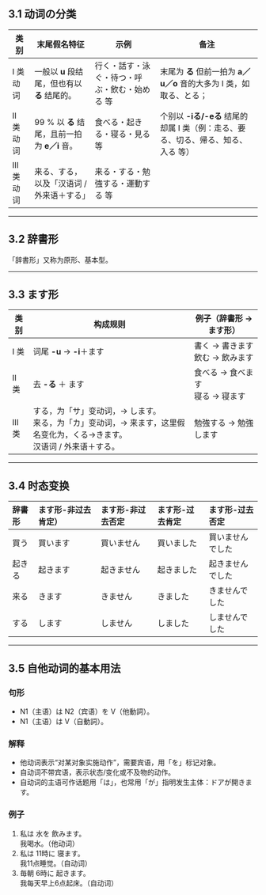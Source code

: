 ## 3.1 动词の分类  

| 类别       | 末尾假名特征                                  | 示例                                          | 备注                                                                              |
| ---------- | --------------------------------------------- | --------------------------------------------- | --------------------------------------------------------------------------------- |
| I 类动词   | 一般以 **u** 段结尾，但也有以 **る** 结尾的。 | 行く・話す・泳ぐ・待つ・呼ぶ・飲む・始める 等 | 末尾为 **る** 但前一拍为 **a／u／o** 音的大多为 I 类，如 取る、とる；             |
| II 类动词  | 99 % 以 **る** 结尾，且前一拍为 **e／i** 音。 | 食べる・起きる・寝る・見る 等                 | 个别以 **-iる/-eる** 结尾的却属 I 类（例：走る、要る、切る、帰る、知る、入る 等） |
| III 类动词 | 来る、する，以及「汉语词 / 外来语＋する」     | 来る・する・勉強する・運動する 等             |                                                                                   |

---

## 3.2 辞書形

「辞書形」又称为原形、基本型。

---  

## 3.3 ます形

| 类别   | 构成规则                                                                                                                     | 例子（辞書形 → ます形）            |
| ------ | ---------------------------------------------------------------------------------------------------------------------------- | ---------------------------------- |
| I 类   | 词尾 **-u** → **-i**＋ます                                                                                                   | 書く → 書きます<br>飲む → 飲みます |
| II 类  | 去 **-る** ＋ ます                                                                                                           | 食べる → 食べます<br>寝る → 寝ます |
| III 类 | する，为「サ」变动词，→ します。<br>来る，为「カ」变动词，→ 来ます，这里假名变化为，くる→きます。<br>汉语词 / 外来语＋する。 | 勉強する → 勉強します              |

---

## 3.4 时态变换

| 辞書形 | ます形-非过去肯定） | ます形-非过去否定 | ます形-过去肯定 | ます形-过去否定  |
| :----- | :------------------ | :---------------- | :-------------- | :--------------- |
| 買う   | 買います            | 買いません        | 買いました      | 買いませんでした |
| 起きる | 起きます            | 起きません        | 起きました      | 起きませんでした |
| 来る   | きます              | きません          | きました        | きませんでした   |
| する   | します              | しません          | しました        | しませんでした   |

---

## 3.5 自他动词的基本用法

### 句形
- N1（主语）は N2（宾语）を V（他動詞）。
- N1（主语）は V（自動詞）。

### 解释
- 他动词表示“对某对象实施动作”，需要宾语，用「を」标记对象。
- 自动词不带宾语，表示状态/变化或不及物的动作。
- 自动词的主语可作话题用「は」，也常用「が」指明发生主体：ドアが開きます。

### 例子
1. 私は 水を 飲みます。  
   我喝水。（他动词）
2. 私は 11時に 寝ます。  
   我11点睡觉。（自动词）
3. 毎朝 6時に 起きます。  
   我每天早上6点起床。（自动词）

